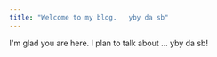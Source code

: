 ```yaml
---
title: "Welcome to my blog.   yby da sb"
---
```


I'm glad you are here. I plan to talk about ... yby da sb!
